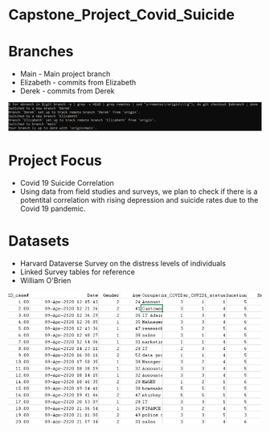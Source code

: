 # Capstone_Project_Covid_Suicide

# Branches
* Main - Main project branch
* Elizabeth - commits from Elizabeth
* Derek - commits from Derek

![branches](https://github.com/easeverance/Capstone_Project_Covid_Suicide/blob/Derek/markdownpics/pulledbranches.PNG)

# Project Focus
* Covid 19 Suicide Correlation
* Using data from field studies and surveys, we plan to check if there is a potentital correlation with rising depression and suicide rates due to the Covid 19 pandemic.

# Datasets
* Harvard Dataverse Survey on the distress levels of individuals 
* Linked Survey tables for reference
* William O'Brien 

![harvarddata](https://github.com/easeverance/Capstone_Project_Covid_Suicide/blob/Derek/markdownpics/harvarddata.PNG)

